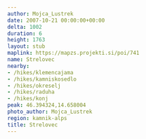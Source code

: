 ```yaml
---
author: Mojca_Lustrek
date: 2007-10-21 00:00:00+00:00
delta: 1002
duration: 6
height: 1763
layout: stub
maplink: https://mapzs.projekti.si/poi/741
name: Strelovec
nearby:
- /hikes/klemencajama
- /hikes/kamniskosedlo
- /hikes/okreselj
- /hikes/raduha
- /hikes/konj
peak: 46.394324,14.658004
photo_author: Mojca_Lustrek
region: kamnik-alps
title: Strelovec
---
```

